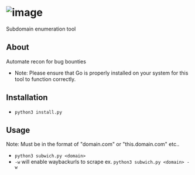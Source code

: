 # ![image](https://github.com/user-attachments/assets/95867237-f92b-464d-a70b-bae0abbb3cf7)
Subdomain enumeration tool

## About
Automate recon for bug bounties
- Note: Please ensure that Go is properly installed on your system for this tool to function correctly.

## Installation
- `python3 install.py`

## Usage
Note: Must be in the format of "domain.com" or "this.domain.com" etc..
- `python3 subwich.py <domain>`
- `-w` will enable waybackurls to scrape ex. `python3 subwich.py <domain> -w`

